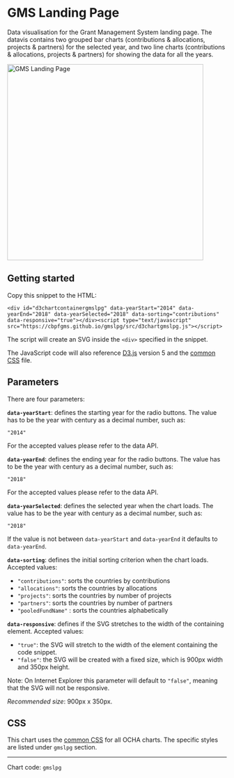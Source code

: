 # GMS Landing Page

Data visualisation for the Grant Management System landing page. The datavis contains two grouped bar charts (contributions & allocations, projects & partners) for the selected year, and two line charts (contributions & allocations, projects & partners) for showing the data for all the years.

<img alt="GMS Landing Page" src="https://cbpfgms.github.io/img/thumbnails/gmslpg.png" width="450">

## Getting started

Copy this snippet to the HTML:

```<div id="d3chartcontainergmslpg" data-yearStart="2014" data-yearEnd="2018" data-yearSelected="2018" data-sorting="contributions" data-responsive="true"></div><script type="text/javascript" src="https://cbpfgms.github.io/gmslpg/src/d3chartgmslpg.js"></script>```

The script will create an SVG inside the `<div>` specified in the snippet.

The JavaScript code will also reference [D3.js](https://d3js.org) version 5 and the [common CSS](https://github.com/CBPFGMS/cbpfgms.github.io/raw/master/css/) file.

## Parameters

There are four parameters:

**`data-yearStart`**: defines the starting year for the radio buttons. The value has to be the year with century as a decimal number, such as:

 `"2014"`

For the accepted values please refer to the data API.

**`data-yearEnd`**: defines the ending year for the radio buttons. The value has to be the year with century as a decimal number, such as:

 `"2018"`

For the accepted values please refer to the data API.

**`data-yearSelected`**: defines the selected year when the chart loads. The value has to be the year with century as a decimal number, such as:

 `"2018"`

If the value is not between `data-yearStart`  and `data-yearEnd` it defaults to `data-yearEnd`.

**`data-sorting`**: defines the initial sorting criterion when the chart loads. Accepted values:

- `"contributions"`: sorts the countries by contributions
- `"allocations"`: sorts the countries by allocations
- `"projects"`: sorts the countries by number of projects
- `"partners"`: sorts the countries by number of partners
- `"pooledFundName"` : sorts the countries alphabetically

**`data-responsive`**: defines if the SVG stretches to the width of the containing element. Accepted values:

- `"true"`: the SVG will stretch to the width of the element containing the code snippet.
- `"false"`: the SVG will be created with a fixed size, which is 900px width and 350px height.

Note: On Internet Explorer this parameter will default to `"false"`, meaning that the SVG will not be responsive.

*Recommended size*: 900px x 350px.


## CSS

This chart uses the [common CSS](https://github.com/CBPFGMS/cbpfgms.github.io/raw/master/css/) for all OCHA charts. The specific styles are listed under `gmslpg` section.

---
Chart code: `gmslpg`
